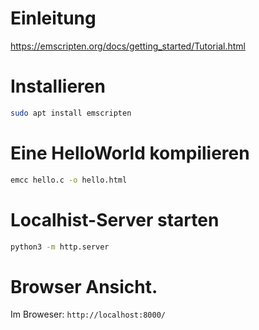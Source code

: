 # Einleitung

https://emscripten.org/docs/getting_started/Tutorial.html

# Installieren
```bash
sudo apt install emscripten
```

# Eine HelloWorld kompilieren

```bash
emcc hello.c -o hello.html
```

# Localhist-Server starten

```bash
python3 -m http.server
```

# Browser Ansicht.

Im Broweser: `http://localhost:8000/`



